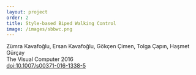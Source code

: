 ```yaml
---
layout: project
order: 2
title: Style-based Biped Walking Control
image: /images/sbbwc.png
---
```

Zümra Kavafoğlu, Ersan Kavafoğlu, Gökçen Çimen, Tolga Çapın, Haşmet Gürçay  
The Visual Computer 2016    
[doi:10.1007/s00371-016-1338-5](https://doi.org/10.1007/s00371-016-1338-5)